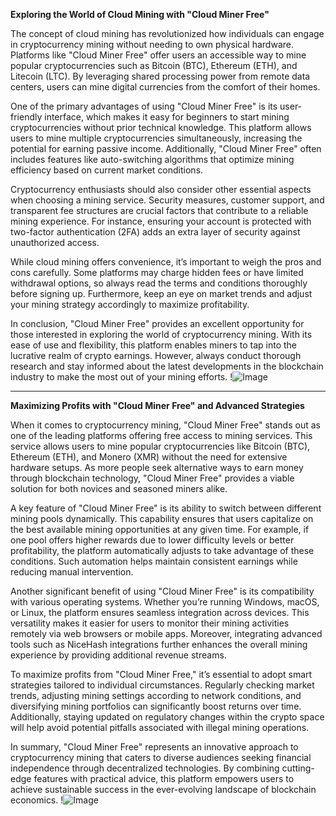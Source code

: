 **Exploring the World of Cloud Mining with "Cloud Miner Free"**

The concept of cloud mining has revolutionized how individuals can engage in cryptocurrency mining without needing to own physical hardware. Platforms like "Cloud Miner Free" offer users an accessible way to mine popular cryptocurrencies such as Bitcoin (BTC), Ethereum (ETH), and Litecoin (LTC). By leveraging shared processing power from remote data centers, users can mine digital currencies from the comfort of their homes.

One of the primary advantages of using "Cloud Miner Free" is its user-friendly interface, which makes it easy for beginners to start mining cryptocurrencies without prior technical knowledge. This platform allows users to mine multiple cryptocurrencies simultaneously, increasing the potential for earning passive income. Additionally, "Cloud Miner Free" often includes features like auto-switching algorithms that optimize mining efficiency based on current market conditions.

Cryptocurrency enthusiasts should also consider other essential aspects when choosing a mining service. Security measures, customer support, and transparent fee structures are crucial factors that contribute to a reliable mining experience. For instance, ensuring your account is protected with two-factor authentication (2FA) adds an extra layer of security against unauthorized access.

While cloud mining offers convenience, it’s important to weigh the pros and cons carefully. Some platforms may charge hidden fees or have limited withdrawal options, so always read the terms and conditions thoroughly before signing up. Furthermore, keep an eye on market trends and adjust your mining strategy accordingly to maximize profitability.

In conclusion, "Cloud Miner Free" provides an excellent opportunity for those interested in exploring the world of cryptocurrency mining. With its ease of use and flexibility, this platform enables miners to tap into the lucrative realm of crypto earnings. However, always conduct thorough research and stay informed about the latest developments in the blockchain industry to make the most out of your mining efforts. !![Image](https://github.com/user-attachments/assets/3be06921-4469-491d-bd37-5f14c53422b7)

---

**Maximizing Profits with "Cloud Miner Free" and Advanced Strategies**

When it comes to cryptocurrency mining, "Cloud Miner Free" stands out as one of the leading platforms offering free access to mining services. This service allows users to mine popular cryptocurrencies like Bitcoin (BTC), Ethereum (ETH), and Monero (XMR) without the need for extensive hardware setups. As more people seek alternative ways to earn money through blockchain technology, "Cloud Miner Free" provides a viable solution for both novices and seasoned miners alike.

A key feature of "Cloud Miner Free" is its ability to switch between different mining pools dynamically. This capability ensures that users capitalize on the best available mining opportunities at any given time. For example, if one pool offers higher rewards due to lower difficulty levels or better profitability, the platform automatically adjusts to take advantage of these conditions. Such automation helps maintain consistent earnings while reducing manual intervention.

Another significant benefit of using "Cloud Miner Free" is its compatibility with various operating systems. Whether you’re running Windows, macOS, or Linux, the platform ensures seamless integration across devices. This versatility makes it easier for users to monitor their mining activities remotely via web browsers or mobile apps. Moreover, integrating advanced tools such as NiceHash integrations further enhances the overall mining experience by providing additional revenue streams.

To maximize profits from "Cloud Miner Free," it’s essential to adopt smart strategies tailored to individual circumstances. Regularly checking market trends, adjusting mining settings according to network conditions, and diversifying mining portfolios can significantly boost returns over time. Additionally, staying updated on regulatory changes within the crypto space will help avoid potential pitfalls associated with illegal mining operations.

In summary, "Cloud Miner Free" represents an innovative approach to cryptocurrency mining that caters to diverse audiences seeking financial independence through decentralized technologies. By combining cutting-edge features with practical advice, this platform empowers users to achieve sustainable success in the ever-evolving landscape of blockchain economics. !![Image](https://github.com/user-attachments/assets/3be06921-4469-491d-bd37-5f14c53422b7)
